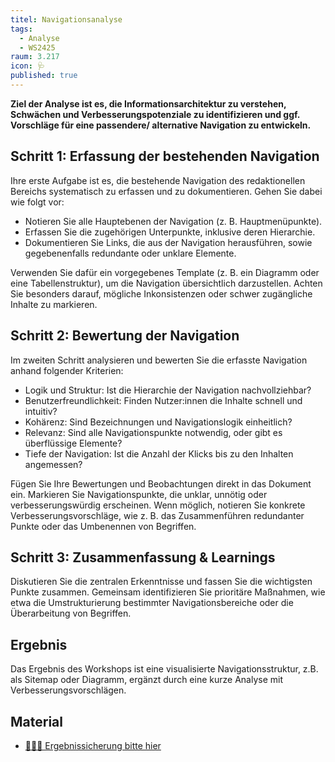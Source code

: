 ```yaml
---
titel: Navigationsanalyse
tags: 
  - Analyse
  - WS2425
raum: 3.217
icon: 🩺
published: true
---
```





**Ziel der Analyse ist es, die Informationsarchitektur zu verstehen, Schwächen und Verbesserungspotenziale zu identifizieren und ggf. Vorschläge für eine passendere/ alternative Navigation zu entwickeln.**



<div class="is-medium">

## Schritt 1: Erfassung der bestehenden Navigation

Ihre erste Aufgabe ist es, die bestehende Navigation des redaktionellen Bereichs systematisch zu erfassen und zu dokumentieren. Gehen Sie dabei wie folgt vor:
- Notieren Sie alle Hauptebenen der Navigation (z. B. Hauptmenüpunkte).
- Erfassen Sie die zugehörigen Unterpunkte, inklusive deren Hierarchie.
- Dokumentieren Sie Links, die aus der Navigation herausführen, sowie gegebenenfalls redundante oder unklare Elemente.

Verwenden Sie dafür ein vorgegebenes Template (z. B. ein Diagramm oder eine Tabellenstruktur), um die Navigation übersichtlich darzustellen. Achten Sie besonders darauf, mögliche Inkonsistenzen oder schwer zugängliche Inhalte zu markieren.


## Schritt 2: Bewertung der Navigation

Im zweiten Schritt analysieren und bewerten Sie die erfasste Navigation anhand folgender Kriterien:
- Logik und Struktur: Ist die Hierarchie der Navigation nachvollziehbar?
- Benutzerfreundlichkeit: Finden Nutzer:innen die Inhalte schnell und intuitiv?
- Kohärenz: Sind Bezeichnungen und Navigationslogik einheitlich?
- Relevanz: Sind alle Navigationspunkte notwendig, oder gibt es überflüssige Elemente?
- Tiefe der Navigation: Ist die Anzahl der Klicks bis zu den Inhalten angemessen?

Fügen Sie Ihre Bewertungen und Beobachtungen direkt in das Dokument ein. Markieren Sie Navigationspunkte, die unklar, unnötig oder verbesserungswürdig erscheinen. Wenn möglich, notieren Sie konkrete Verbesserungsvorschläge, wie z. B. das Zusammenführen redundanter Punkte oder das Umbenennen von Begriffen.


## Schritt 3: Zusammenfassung & Learnings

Diskutieren Sie die zentralen Erkenntnisse und fassen Sie die wichtigsten Punkte zusammen. Gemeinsam identifizieren Sie prioritäre Maßnahmen, wie etwa die Umstrukturierung bestimmter Navigationsbereiche oder die Überarbeitung von Begriffen.

## Ergebnis

Das Ergebnis des Workshops ist eine visualisierte Navigationsstruktur, z.B. als Sitemap oder Diagramm, ergänzt durch eine kurze Analyse mit Verbesserungsvorschlägen.

## Material

- [🧑🏽‍🏫 Ergebnissicherung bitte hier](https://miro.com/app/board/uXjVL53RuTs=/?share_link_id=933064673136)


</div>










